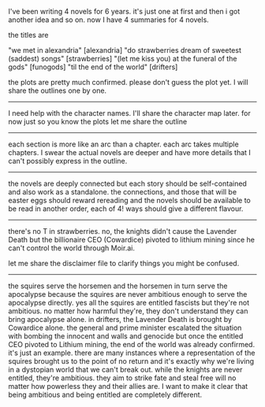 I've been writing 4 novels for 6 years. it's just one at first and then i got another idea and so on. now I have 4 summaries for 4 novels.

the titles are

"we met in alexandria" [alexandria]
"do strawberries dream of sweetest (saddest) songs" [strawberries]
"(let me kiss you) at the funeral of the gods" [funogods]
"til the end of the world" [drifters]

the plots are pretty much confirmed. please don't guess the plot yet. I will share the outlines one by one.

---

I need help with the character names. I'll share the character map later. for now just so you know the plots let me share the outline

---

each section is more like an arc than a chapter. each arc takes multiple chapters. I swear the actual novels are deeper and have more details that I can't possibly express in the outline.

---

the novels are deeply connected but each story should be self-contained and also work as a standalone. the connections, and those that will be easter eggs should reward rereading and the novels should be available to be read in another order, each of 4! ways should give a different flavour.

---

there's no T in strawberries. no, the knights didn't cause the Lavender Death but the billionaire CEO (Cowardice) pivoted to lithium mining since he can't control the world through Moir.ai.

let me share the disclaimer file to clarify things you might be confused.

---

the squires serve the horsemen and the horsemen in turn serve the apocalypse because the squires are never ambitious enough to serve the apocalypse directly. yes all the squires are entitled fascists but they're not ambitious. no matter how harmful they're, they don't understand they can bring apocalypse alone. in drifters, the Lavender Death is brought by Cowardice alone. the general and prime minister escalated the situation with bombing the innocent and walls and genocide but once the entitled CEO pivoted to Lithium mining, the end of the world was already confirmed. it's just an example. there are many instances where a representation of the squires brought us to the point of no return and it's exactly why we're living in a dystopian world that we can't break out. while the knights are never entitled, they're ambitious. they aim to strike fate and steal free will no matter how powerless they and their allies are. I want to make it clear that being ambitious and being entitled are completely different.
